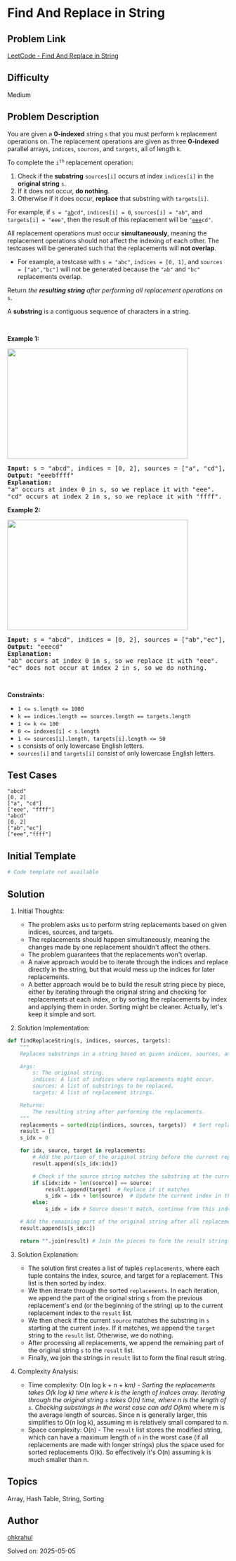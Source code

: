 # Find And Replace in String

## Problem Link
[LeetCode - Find And Replace in String](https://leetcode.com/problems/find-and-replace-in-string/)

## Difficulty
Medium

## Problem Description
<p>You are given a <strong>0-indexed</strong> string <code>s</code> that you must perform <code>k</code> replacement operations on. The replacement operations are given as three <strong>0-indexed</strong> parallel arrays, <code>indices</code>, <code>sources</code>, and <code>targets</code>, all of length <code>k</code>.</p>

<p>To complete the <code>i<sup>th</sup></code> replacement operation:</p>

<ol>
	<li>Check if the <strong>substring</strong> <code>sources[i]</code> occurs at index <code>indices[i]</code> in the <strong>original string</strong> <code>s</code>.</li>
	<li>If it does not occur, <strong>do nothing</strong>.</li>
	<li>Otherwise if it does occur, <strong>replace</strong> that substring with <code>targets[i]</code>.</li>
</ol>

<p>For example, if <code>s = &quot;<u>ab</u>cd&quot;</code>, <code>indices[i] = 0</code>, <code>sources[i] = &quot;ab&quot;</code>, and <code>targets[i] = &quot;eee&quot;</code>, then the result of this replacement will be <code>&quot;<u>eee</u>cd&quot;</code>.</p>

<p>All replacement operations must occur <strong>simultaneously</strong>, meaning the replacement operations should not affect the indexing of each other. The testcases will be generated such that the replacements will <strong>not overlap</strong>.</p>

<ul>
	<li>For example, a testcase with <code>s = &quot;abc&quot;</code>, <code>indices = [0, 1]</code>, and <code>sources = [&quot;ab&quot;,&quot;bc&quot;]</code> will not be generated because the <code>&quot;ab&quot;</code> and <code>&quot;bc&quot;</code> replacements overlap.</li>
</ul>

<p>Return <em>the <strong>resulting string</strong> after performing all replacement operations on </em><code>s</code>.</p>

<p>A <strong>substring</strong> is a contiguous sequence of characters in a string.</p>

<p>&nbsp;</p>
<p><strong class="example">Example 1:</strong></p>
<img alt="" src="https://assets.leetcode.com/uploads/2021/06/12/833-ex1.png" style="width: 411px; height: 251px;" />
<pre>
<strong>Input:</strong> s = &quot;abcd&quot;, indices = [0, 2], sources = [&quot;a&quot;, &quot;cd&quot;], targets = [&quot;eee&quot;, &quot;ffff&quot;]
<strong>Output:</strong> &quot;eeebffff&quot;
<strong>Explanation:</strong>
&quot;a&quot; occurs at index 0 in s, so we replace it with &quot;eee&quot;.
&quot;cd&quot; occurs at index 2 in s, so we replace it with &quot;ffff&quot;.
</pre>

<p><strong class="example">Example 2:</strong></p>
<img alt="" src="https://assets.leetcode.com/uploads/2021/06/12/833-ex2-1.png" style="width: 411px; height: 251px;" />
<pre>
<strong>Input:</strong> s = &quot;abcd&quot;, indices = [0, 2], sources = [&quot;ab&quot;,&quot;ec&quot;], targets = [&quot;eee&quot;,&quot;ffff&quot;]
<strong>Output:</strong> &quot;eeecd&quot;
<strong>Explanation:</strong>
&quot;ab&quot; occurs at index 0 in s, so we replace it with &quot;eee&quot;.
&quot;ec&quot; does not occur at index 2 in s, so we do nothing.
</pre>

<p>&nbsp;</p>
<p><strong>Constraints:</strong></p>

<ul>
	<li><code>1 &lt;= s.length &lt;= 1000</code></li>
	<li><code>k == indices.length == sources.length == targets.length</code></li>
	<li><code>1 &lt;= k &lt;= 100</code></li>
	<li><code>0 &lt;= indexes[i] &lt; s.length</code></li>
	<li><code>1 &lt;= sources[i].length, targets[i].length &lt;= 50</code></li>
	<li><code>s</code> consists of only lowercase English letters.</li>
	<li><code>sources[i]</code> and <code>targets[i]</code> consist of only lowercase English letters.</li>
</ul>


## Test Cases
```
"abcd"
[0, 2]
["a", "cd"]
["eee", "ffff"]
"abcd"
[0, 2]
["ab","ec"]
["eee","ffff"]
```

## Initial Template
```python
# Code template not available
```

## Solution
1. Initial Thoughts:
   - The problem asks us to perform string replacements based on given indices, sources, and targets.
   - The replacements should happen simultaneously, meaning the changes made by one replacement shouldn't affect the others.
   - The problem guarantees that the replacements won't overlap.
   - A naive approach would be to iterate through the indices and replace directly in the string, but that would mess up the indices for later replacements.
   - A better approach would be to build the result string piece by piece, either by iterating through the original string and checking for replacements at each index, or by sorting the replacements by index and applying them in order.  Sorting might be cleaner.  Actually, let's keep it simple and sort.

2. Solution Implementation:
```python
def findReplaceString(s, indices, sources, targets):
    """
    Replaces substrings in a string based on given indices, sources, and targets.

    Args:
        s: The original string.
        indices: A list of indices where replacements might occur.
        sources: A list of substrings to be replaced.
        targets: A list of replacement strings.

    Returns:
        The resulting string after performing the replacements.
    """
    replacements = sorted(zip(indices, sources, targets))  # Sort replacements by index
    result = []
    s_idx = 0

    for idx, source, target in replacements:
        # Add the portion of the original string before the current replacement
        result.append(s[s_idx:idx]) 

        # Check if the source string matches the substring at the current index
        if s[idx:idx + len(source)] == source:  
            result.append(target)  # Replace if it matches
            s_idx = idx + len(source)  # Update the current index in the original string
        else:
            s_idx = idx # Source doesn't match, continue from this index

    # Add the remaining part of the original string after all replacements
    result.append(s[s_idx:])

    return "".join(result) # Join the pieces to form the result string
```

3. Solution Explanation:
   - The solution first creates a list of tuples `replacements`, where each tuple contains the index, source, and target for a replacement. This list is then sorted by index.
   - We then iterate through the sorted `replacements`. In each iteration, we append the part of the original string `s` from the previous replacement's end (or the beginning of the string) up to the current replacement index to the `result` list.
   - We then check if the current `source` matches the substring in `s` starting at the current `index`. If it matches, we append the `target` string to the `result` list. Otherwise, we do nothing.  
   - After processing all replacements, we append the remaining part of the original string `s` to the `result` list.
   - Finally, we join the strings in `result` list to form the final result string.

4. Complexity Analysis:
   - Time complexity: O(n log k + n + k*m) -  Sorting the replacements takes O(k log k) time where k is the length of indices array.  Iterating through the original string `s` takes O(n) time, where n is the length of `s`. Checking substrings in the worst case can add O(k*m) where m is the average length of sources. Since n is generally larger, this simplifies to O(n log k), assuming m is relatively small compared to n.
   - Space complexity: O(n) -  The `result` list stores the modified string, which can have a maximum length of `n` in the worst case (if all replacements are made with longer strings) plus the space used for sorted replacements O(k).  So effectively it's O(n) assuming k is much smaller than n.


## Topics
Array, Hash Table, String, Sorting

## Author
[ohkrahul](https://github.com/ohkrahul)

Solved on: 2025-05-05
